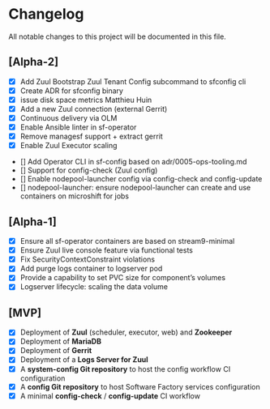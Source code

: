 # Changelog

All notable changes to this project will be documented in this file.

## [Alpha-2]

- [X] Add Zuul Bootstrap Zuul Tenant Config subcommand to sfconfig cli
- [X] Create ADR for sfconfig binary
- [X] issue disk space metrics	Matthieu Huin
- [X] Add a new Zuul connection (external Gerrit)
- [X] Continuous delivery via OLM
- [X] Enable Ansible linter in sf-operator
- [X] Remove managesf support + extract gerrit
- [X] Enable Zuul Executor scaling
- [] Add Operator CLI in sf-config based on adr/0005-ops-tooling.md
- [] Support for config-check (Zuul config)
- [] Enable nodepool-launcher config via config-check and config-update
- [] nodepool-launcher: ensure nodepool-launcher can create and use containers on microshift for jobs

## [Alpha-1]

- [X] Ensure all sf-operator containers are based on stream9-minimal
- [X] Ensure Zuul live console feature via functional tests
- [X] Fix SecurityContextConstraint violations
- [X] Add purge logs container to logserver pod
- [X] Provide a capability to set PVC size for component’s volumes
- [X] Logserver lifecycle: scaling the data volume

## [MVP]

- [X] Deployment of **Zuul** (scheduler, executor, web) and **Zookeeper**
- [X] Deployment of **MariaDB**
- [X] Deployment of **Gerrit**
- [X] Deployment of a **Logs Server for Zuul**
- [X] A **system-config Git repository** to host the config workflow CI configuration
- [X] A **config Git repository** to host Software Factory services configuration
- [X] A minimal **config-check** / **config-update** CI workflow
